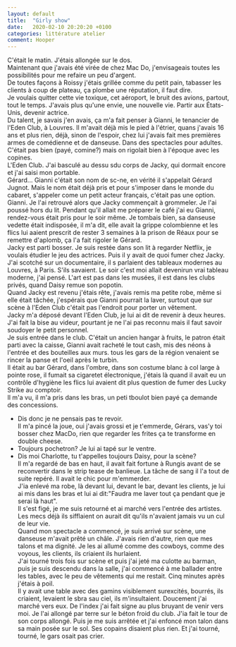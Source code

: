 ```yaml
---
layout: default
title:  "Girly show"
date:   2020-02-10 20:20:20 +0100
categories: littérature atelier
comment: Hooper
---
```

C'était le matin. J'étais allongée sur le dos.  
Maintenant que j'avais été virée de chez Mac Do, j'envisageais toutes les possibilités pour me refaire un peu d'argent.  
De toutes façons à Roissy j'étais grillée comme du petit pain, tabasser les clients à coup de plateau, ça plombe une réputation, il faut dire.  
Je voulais quitter cette vie toxique, cet aéroport, le bruit des avions, partout, tout le temps. J'avais plus qu'une envie, une nouvelle vie. Partir aux États-Unis, devenir actrice.  
Du talent, je savais j'en avais, ça m'a fait penser à Gianni, le tenancier de l'Eden Club, à Louvres. Il m'avait déjà mis le pied à l'étrier, quans j'avais 16 ans et plus rien, déjà, sinon de l'espoir, chez lui j'avais fait mes premières armes de comédienne et de danseuse. Dans des spectacles pour adultes.  
C'était pas bien (payé, comine?) mais on rigolait bien à l'époque avec les copines.  
L'Eden Club. J'ai basculé au dessu sdu corps de Jacky, qui dormait encore et j'ai saisi mon portable.  
Gérard... Gianni c'était son nom de sc-ne, en vérité il s'appelait Gérard Jugnot. Mais le nom était déjà pris et pour s'imposer dans le monde du cabaret, s'appeler come un petit acteur français, c'était pas une option.
Gianni. Je l'ai retrouvé alors que Jacky commençait à grommeler. Je l'ai poussé hors du lit. Pendant qu'il allait me préparer le café j'ai eu Gianni, rendez-vous était pris pour le soir même. Je tombais bien, sa danseuse vedette était indisposée, il m'a dit, elle avait la grippe colombienne et les flics lui aaient prescrit de rester 3 semaines à la prison de Réaux pour se remettre d'aplomb, ça l'a fait rigoler le Gérard.  
Jacky est parti bosser. Je suis restée dans son lit à regarder Netflix, je voulais étudier le jeu des actrices. Puis il y avait de quoi fumer chez Jacky. J'ai scotché sur un documentaire, il s parlaient des tableaux modernes au Louvres, à Paris. S'ils savaient. Le soir c'est moi allait devenirun vrai tableau moderne, j'ai pensé. L'art est pas dans les musées, il est dans les clubs privés, quand Daisy remue son popotin.  
Quand Jacky est revenu j'étais rête, j'avais remis ma petite robe, même si elle était tâchée, j'espérais que Gianni pourrait la laver, surtout que sur scène à l'Eden Club c'était pas l'endroit pour porter un vêtement.  
Jacky m'a déposé devant l'Eden Club, je lui ai dit de revenir à deux heures.  
J'ai fait la bise au videur, pourtant je ne l'ai pas reconnu mais il faut savoir soudoyer le petit personnel.  
Je suis entrée dans le club. C'était un ancien hangar à fruits, le patron était parti avec la caisse, Gianni avait racheté le tout cash, mis des néons à l'entrée et des bouteilles aux murs. tous les gars de la région venaient se rincer la panse et l'oeil après le turbin.  
Il était au bar Gérard, dans l'ombre, dans son costume blanc à col large à pointe rose, il fumait sa cigaretet électronique, j'étais là quand il avait eu un contrôle d'hygiène les flics lui avaient dit plus question de fumer des Lucky Strike au comptoir.  
Il m'a vu, il m'a pris dans les bras, un peti tboulot bien payé ça demande des concessions.  
- Dis donc je ne pensais pas te revoir.  
Il m'a pincé la joue, oui j'avais grossi et je t'emmerde, Gérars, vas'y toi bosser chez MacDo, rien que regarder les frites ça te transforme en double cheese.  
- Toujours pochetron? Je lui ai tapé sur le ventre.  
- Dis moi Charlotte, tu t'appelles toujours Daisy, pour la scène?  
Il m'a regardé de bas en haut, il avait fait fortune à Rungis avant de se reconvertir dans le strip tease de banlieue. La tâche de sang il l'a tout de suite repéré. Il avait le chic pour m'emmerder.  
J'ia enlevé ma robe, là devant lui, devant le bar, devant les clients, je lui ai mis dans les bras et lui ai dit:"Faudra me laver tout ça pendant que je serai là haut".  
Il s'est figé, je me suis retourné et ai marché vers l'entrée des artistes. Les mecs déjà ils sifflaient on aurait dit qu'ils n'avaient jamais vu un cul de leur vie.  
Quand mon spectacle a commencé, je suis arrivé sur scène, une danseuse m'avait prêté un châle. J'avais rien d'autre, rien que mes talons et ma dignité. Je les ai allumé comme des cowboys, comme des voyous, les clients, ils criaient ils hurlaient.  
J'ai tourné trois fois sur scène et puis j'ai jeté ma culotte au barman, puis je suis descendu dans la salle, j'ai commencé à me ballader entre les tables, avec le peu de vêtements qui me restait. Cinq minutes après j'étais à poil.  
Il y avait une table avec des gamins visiblement surexcités, bourrés, ils criaient, levaient le sbra sau ciel, ils m'insultaient. Doucement j'ai marché vers eux. De l'index j'ai fait signe au plus bruyant de venir vers moi. Je l'ai allongé par terre sur le béton froid du club. J'ia fait le tour de son corps allongé. Puis je me suis arrêtée et j'ai enfoncé mon talon dans sa main posée sur le sol. Ses copains disaient plus rien. Et j'ai tourné, tourné, le gars osait pas crier.  
